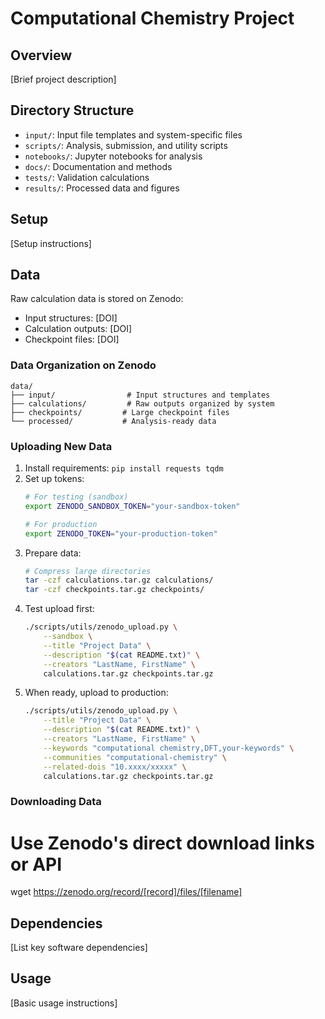 # Computational Chemistry Project

## Overview
[Brief project description]

## Directory Structure
- `input/`: Input file templates and system-specific files
- `scripts/`: Analysis, submission, and utility scripts
- `notebooks/`: Jupyter notebooks for analysis
- `docs/`: Documentation and methods
- `tests/`: Validation calculations
- `results/`: Processed data and figures

## Setup
[Setup instructions]

## Data
Raw calculation data is stored on Zenodo:
- Input structures: [DOI]
- Calculation outputs: [DOI]
- Checkpoint files: [DOI]

### Data Organization on Zenodo
```
data/
├── input/                # Input structures and templates
├── calculations/         # Raw outputs organized by system
├── checkpoints/         # Large checkpoint files
└── processed/           # Analysis-ready data
```

### Uploading New Data
1. Install requirements: `pip install requests tqdm`
2. Set up tokens:
    ```bash
    # For testing (sandbox)
    export ZENODO_SANDBOX_TOKEN="your-sandbox-token"
    
    # For production
    export ZENODO_TOKEN="your-production-token"
    ```
3. Prepare data:
    ```bash
    # Compress large directories
    tar -czf calculations.tar.gz calculations/
    tar -czf checkpoints.tar.gz checkpoints/
    ```
4. Test upload first:
    ```bash
    ./scripts/utils/zenodo_upload.py \
        --sandbox \
        --title "Project Data" \
        --description "$(cat README.txt)" \
        --creators "LastName, FirstName" \
        calculations.tar.gz checkpoints.tar.gz
    ```
5. When ready, upload to production:
    ```bash
    ./scripts/utils/zenodo_upload.py \
        --title "Project Data" \
        --description "$(cat README.txt)" \
        --creators "LastName, FirstName" \
        --keywords "computational chemistry,DFT,your-keywords" \
        --communities "computational-chemistry" \
        --related-dois "10.xxxx/xxxxx" \
        calculations.tar.gz checkpoints.tar.gz
    ```

### Downloading Data
# Use Zenodo's direct download links or API
wget https://zenodo.org/record/[record]/files/[filename]

## Dependencies
[List key software dependencies]

## Usage
[Basic usage instructions]

